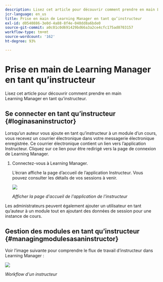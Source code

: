 ```yaml
---
description: Lisez cet article pour découvrir comment prendre en main Learning Manager en tant qu’instructeur.
jcr-language: en_us
title: Prise en main de Learning Manager en tant qu’instructeur
exl-id: d0540886-3e0d-4a88-8f4e-040dd8a6bde0
source-git-commit: a0c01c0d691429bd66a3a2ce4cfc175ad0703157
workflow-type: tm+mt
source-wordcount: '162'
ht-degree: 93%

---
```


# Prise en main de Learning Manager en tant qu’instructeur

Lisez cet article pour découvrir comment prendre en main Learning Manager en tant qu’instructeur.

## Se connecter en tant qu’instructeur {#loginasaninstructor}

Lorsqu’un auteur vous ajoute en tant qu’instructeur à un module d’un cours, vous recevez un courrier électronique dans votre messagerie électronique enregistrée. Ce courrier électronique contient un lien vers l’application Instructeur. Cliquez sur ce lien pour être redirigé vers la page de connexion de Learning Manager.

1. Connectez-vous à Learning Manager.

   L’écran affiche la page d’accueil de l’application Instructeur. Vous pouvez consulter les détails de vos sessions à venir.

   ![](assets/instructor-upcomingsession.png)

   *Afficher la page d&#39;accueil de l&#39;application de l&#39;instructeur*

Les administrateurs peuvent également ajouter un utilisateur en tant qu’auteur à un module tout en ajoutant des données de session pour une instance de cours.

## Gestion des modules en tant qu’instructeur {#managingmodulesasaninstructor}

Voir l’image suivante pour comprendre le flux de travail d’instructeur dans Learning Manager :

![](assets/instructor.jpg)

*Workflow d&#39;un instructeur*
